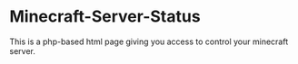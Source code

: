 # Minecraft-Server-Status
This is a php-based html page giving you access to control your minecraft server.
